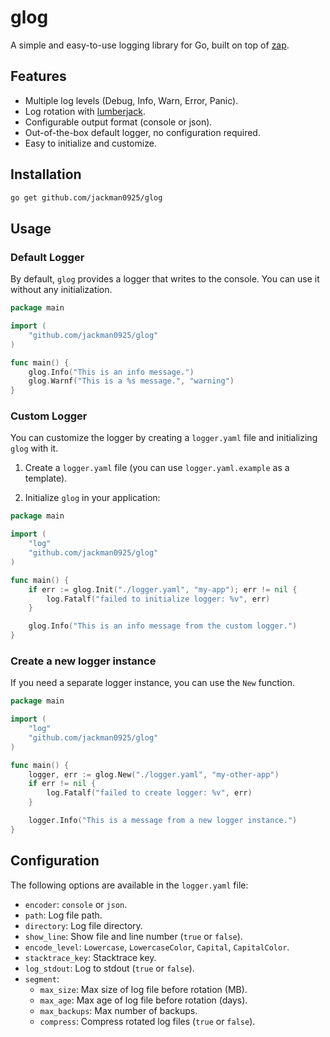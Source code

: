 # glog

A simple and easy-to-use logging library for Go, built on top of [zap](https://github.com/uber-go/zap).

## Features

*   Multiple log levels (Debug, Info, Warn, Error, Panic).
*   Log rotation with [lumberjack](https://github.com/natefinch/lumberjack).
*   Configurable output format (console or json).
*   Out-of-the-box default logger, no configuration required.
*   Easy to initialize and customize.

## Installation

```bash
go get github.com/jackman0925/glog
```

## Usage

### Default Logger

By default, `glog` provides a logger that writes to the console. You can use it without any initialization.

```go
package main

import (
	"github.com/jackman0925/glog"
)

func main() {
	glog.Info("This is an info message.")
	glog.Warnf("This is a %s message.", "warning")
}
```

### Custom Logger

You can customize the logger by creating a `logger.yaml` file and initializing `glog` with it.

1.  Create a `logger.yaml` file (you can use `logger.yaml.example` as a template).

2.  Initialize `glog` in your application:

```go
package main

import (
	"log"
	"github.com/jackman0925/glog"
)

func main() {
	if err := glog.Init("./logger.yaml", "my-app"); err != nil {
		log.Fatalf("failed to initialize logger: %v", err)
	}

	glog.Info("This is an info message from the custom logger.")
}
```

### Create a new logger instance

If you need a separate logger instance, you can use the `New` function.

```go
package main

import (
	"log"
	"github.com/jackman0925/glog"
)

func main() {
	logger, err := glog.New("./logger.yaml", "my-other-app")
	if err != nil {
		log.Fatalf("failed to create logger: %v", err)
	}

	logger.Info("This is a message from a new logger instance.")
}

```

## Configuration

The following options are available in the `logger.yaml` file:

*   `encoder`: `console` or `json`.
*   `path`: Log file path.
*   `directory`: Log file directory.
*   `show_line`: Show file and line number (`true` or `false`).
*   `encode_level`: `Lowercase`, `LowercaseColor`, `Capital`, `CapitalColor`.
*   `stacktrace_key`: Stacktrace key.
*   `log_stdout`: Log to stdout (`true` or `false`).
*   `segment`:
    *   `max_size`: Max size of log file before rotation (MB).
    *   `max_age`: Max age of log file before rotation (days).
    *   `max_backups`: Max number of backups.
    *   `compress`: Compress rotated log files (`true` or `false`).